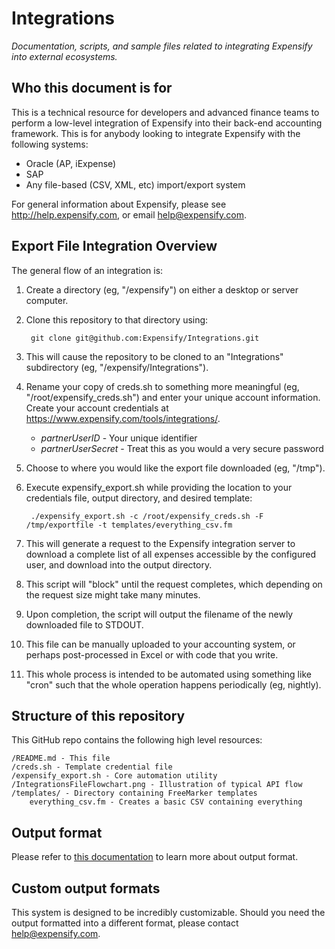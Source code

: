 Integrations
============
*Documentation, scripts, and sample files related to integrating Expensify into external ecosystems.*

Who this document is for
------------------------
This is a technical resource for developers and advanced finance teams to perform a low-level integration of Expensify into their back-end accounting framework.  This is for anybody looking to integrate Expensify with the following systems:

* Oracle (AP, iExpense)
* SAP
* Any file-based (CSV, XML, etc) import/export system

For general information about Expensify, please see <http://help.expensify.com>, or email <help@expensify.com>.

Export File Integration Overview
--------------------------------
The general flow of an integration is:

1. Create a directory (eg, "/expensify") on either a desktop or server computer.

2. Clone this repository to that directory using:

        git clone git@github.com:Expensify/Integrations.git

3. This will cause the repository to be cloned to an "Integrations" subdirectory (eg, "/expensify/Integrations").

4. Rename your copy of creds.sh to something more meaningful (eg, "/root/expensify_creds.sh") and enter your unique account information.  Create your account credentials at <https://www.expensify.com/tools/integrations/>.
    * *partnerUserID* -  Your unique identifier
    * *partnerUserSecret* - Treat this as you would a very secure password

5. Choose to where you would like the export file downloaded (eg, "/tmp").

6. Execute expensify_export.sh while providing the location to your credentials file, output directory, and desired template:

        ./expensify_export.sh -c /root/expensify_creds.sh -F /tmp/exportfile -t templates/everything_csv.fm

7. This will generate a request to the Expensify integration server to download a complete list of all expenses accessible by the configured user, and download into the output directory.

8. This script will "block" until the request completes, which depending on the request size might take many minutes.

9. Upon completion, the script will output the filename of the newly downloaded file to STDOUT.

10. This file can be manually uploaded to your accounting system, or perhaps post-processed in Excel or with code that you write.

11. This whole process is intended to be automated using something like "cron" such that the whole operation happens periodically (eg, nightly).


Structure of this repository
----------------------------
This GitHub repo contains the following high level resources:

    /README.md - This file
    /creds.sh - Template credential file
    /expensify_export.sh - Core automation utility
    /IntegrationsFileFlowchart.png - Illustration of typical API flow
    /templates/ - Directory containing FreeMarker templates
        everything_csv.fm - Creates a basic CSV containing everything

Output format
-------------

Please refer to [this documentation](https://integrations.expensify.com/Integration-Server/doc/export_report_template.html) to learn more about output format.

Custom output formats
---------------------
This system is designed to be incredibly customizable.  Should you need the output formatted into a different format, please contact <help@expensify.com>.

